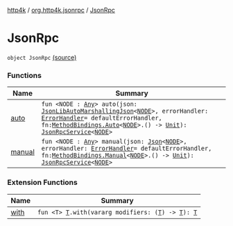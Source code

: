 [http4k](../../index.md) / [org.http4k.jsonrpc](../index.md) / [JsonRpc](./index.md)

# JsonRpc

`object JsonRpc` [(source)](https://github.com/http4k/http4k/blob/master/http4k-jsonrpc/src/main/kotlin/org/http4k/jsonrpc/jsonRpc.kt#L8)

### Functions

| Name | Summary |
|---|---|
| [auto](auto.md) | `fun <NODE : `[`Any`](https://kotlinlang.org/api/latest/jvm/stdlib/kotlin/-any/index.html)`> auto(json: `[`JsonLibAutoMarshallingJson`](../../org.http4k.format/-json-lib-auto-marshalling-json/index.md)`<`[`NODE`](auto.md#NODE)`>, errorHandler: `[`ErrorHandler`](../-error-handler.md)` = defaultErrorHandler, fn: `[`MethodBindings.Auto`](../-method-bindings/-auto/index.md)`<`[`NODE`](auto.md#NODE)`>.() -> `[`Unit`](https://kotlinlang.org/api/latest/jvm/stdlib/kotlin/-unit/index.html)`): `[`JsonRpcService`](../-json-rpc-service/index.md)`<`[`NODE`](auto.md#NODE)`>` |
| [manual](manual.md) | `fun <NODE : `[`Any`](https://kotlinlang.org/api/latest/jvm/stdlib/kotlin/-any/index.html)`> manual(json: `[`Json`](../../org.http4k.format/-json/index.md)`<`[`NODE`](manual.md#NODE)`>, errorHandler: `[`ErrorHandler`](../-error-handler.md)` = defaultErrorHandler, fn: `[`MethodBindings.Manual`](../-method-bindings/-manual/index.md)`<`[`NODE`](manual.md#NODE)`>.() -> `[`Unit`](https://kotlinlang.org/api/latest/jvm/stdlib/kotlin/-unit/index.html)`): `[`JsonRpcService`](../-json-rpc-service/index.md)`<`[`NODE`](manual.md#NODE)`>` |

### Extension Functions

| Name | Summary |
|---|---|
| [with](../../org.http4k.core/with.md) | `fun <T> `[`T`](../../org.http4k.core/with.md#T)`.with(vararg modifiers: (`[`T`](../../org.http4k.core/with.md#T)`) -> `[`T`](../../org.http4k.core/with.md#T)`): `[`T`](../../org.http4k.core/with.md#T) |

